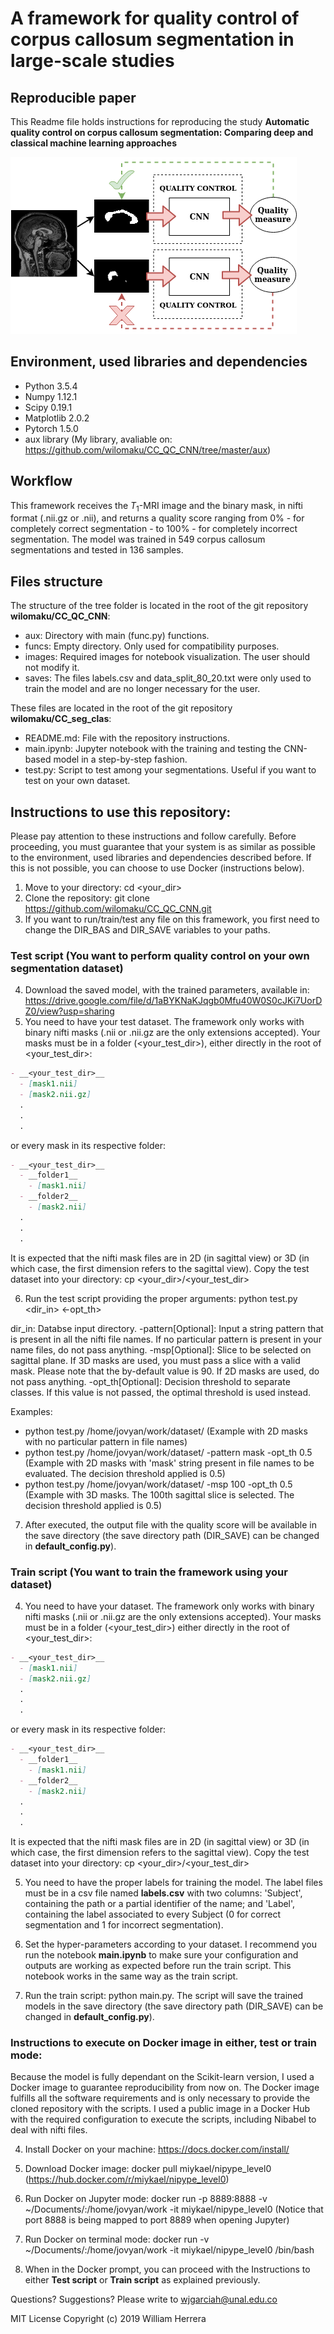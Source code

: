 # A framework for quality control of corpus callosum segmentation in large-scale studies

## Reproducible paper

This Readme file holds instructions for reproducing the study **Automatic quality control on corpus callosum segmentation: Comparing deep and classical machine learning approaches**

![Alt text](images/Graphical_abstract.png?raw=true "Title")

## Environment, used libraries and dependencies

* Python 3.5.4
* Numpy 1.12.1
* Scipy 0.19.1
* Matplotlib 2.0.2
* Pytorch 1.5.0
* aux library (My library, avaliable on: https://github.com/wilomaku/CC_QC_CNN/tree/master/aux)

## Workflow

This framework receives the $T_1$-MRI image and the binary mask, in nifti format (.nii.gz or .nii), and returns a quality score ranging from 0% - for completely correct segmentation - to 100% - for completely incorrect segmentation. The model was trained in 549 corpus callosum segmentations and tested in 136 samples.

## Files structure

The structure of the tree folder is located in the root of the git repository **wilomaku/CC_QC_CNN**:

* aux: Directory with main (func.py) functions.
* funcs: Empty directory. Only used for compatibility purposes.
* images: Required images for notebook visualization. The user should not modify it.
* saves: The files labels.csv and data_split_80_20.txt were only used to train the model and are no longer necessary for the user.

These files are located in the root of the git repository **wilomaku/CC_seg_clas**:

* README.md: File with the repository instructions.
* main.ipynb: Jupyter notebook with the training and testing the CNN-based model in a step-by-step fashion.
* test.py: Script to test among your segmentations. Useful if you want to test on your own dataset.

## Instructions to use this repository:

Please pay attention to these instructions and follow carefully. Before proceeding, you must guarantee that your system is as similar as possible to the environment, used libraries and dependencies described before. If this is not possible, you can choose to use Docker (instructions below).

1. Move to your directory: cd <your_dir>
2. Clone the repository: git clone https://github.com/wilomaku/CC_QC_CNN.git
3. If you want to run/train/test any file on this framework, you first need to change the DIR_BAS and DIR_SAVE variables to your paths.

### Test script (You want to perform quality control on your own segmentation dataset)

4. Download the saved model, with the trained parameters, available in: https://drive.google.com/file/d/1aBYKNaKJqgb0Mfu40W0S0cJKi7UorDZ0/view?usp=sharing
5. You need to have your test dataset. The framework only works with binary nifti masks (.nii or .nii.gz are the only extensions accepted). Your masks must be in a folder (<your_test_dir>), either directly in the root of <your_test_dir>:

```markdown
- __<your_test_dir>__
  - [mask1.nii]
  - [mask2.nii.gz]
  .
  .
  .
```

or every mask in its respective folder:
```markdown
- __<your_test_dir>__
  - __folder1__
    - [mask1.nii]
  - __folder2__
    - [mask2.nii]
  .
  .
  .
```

It is expected that the nifti mask files are in 2D (in sagittal view) or 3D (in which case, the first dimension refers to the sagittal view). Copy the test dataset into your directory: cp <your_dir>/<your_test_dir>

6. Run the test script providing the proper arguments: python test.py <dir_in> <pattern> <msp> <-opt_th>

dir_in: Databse input directory.
-pattern[Optional]: Input a string pattern that is present in all the nifti file names. If no particular pattern is present in your name files, do not pass anything.
-msp[Optional]: Slice to be selected on sagittal plane. If 3D masks are used, you must pass a slice with a valid mask. Please note that the by-default value is 90. If 2D masks are used, do not pass anything.
-opt_th[Optional]: Decision threshold to separate classes. If this value is not passed, the optimal threshold is used instead.

Examples: 
* python test.py /home/jovyan/work/dataset/ (Example with 2D masks with no particular pattern in file names)
* python test.py /home/jovyan/work/dataset/ -pattern mask -opt_th 0.5 (Example with 2D masks with 'mask' string present in file names to be evaluated. The decision threshold applied is 0.5)
* python test.py /home/jovyan/work/dataset/ -msp 100 -opt_th 0.5 (Example with 3D masks. The 100th sagittal slice is selected. The decision threshold applied is 0.5)

7. After executed, the output file with the quality score will be available in the save directory (the save directory path (DIR_SAVE) can be changed in **default_config.py**).

### Train script (You want to train the framework using your dataset)

4. You need to have your dataset. The framework only works with binary nifti masks (.nii or .nii.gz are the only extensions accepted). Your masks must be in a folder (<your_test_dir>) either directly in the root of <your_test_dir>:

```markdown
- __<your_test_dir>__
  - [mask1.nii]
  - [mask2.nii.gz]
  .
  .
  .
```

or every mask in its respective folder:
```markdown
- __<your_test_dir>__
  - __folder1__
    - [mask1.nii]
  - __folder2__
    - [mask2.nii]
  .
  .
  .
```

It is expected that the nifti mask files are in 2D (in sagittal view) or 3D (in which case, the first dimension refers to the sagittal view). Copy the test dataset into your directory: cp <your_dir>/<your_test_dir>

5. You need to have the proper labels for training the model. The label files must be in a csv file named **labels.csv** with two columns: 'Subject', containing the path or a partial identifier of the name; and 'Label', containing the label associated to every Subject (0 for correct segmentation and 1 for incorrect segmentation).

6. Set the hyper-parameters according to your dataset. I recommend you run the notebook **main.ipynb** to make sure your configuration and outputs are working as expected before run the train script. This notebook works in the same way as the train script.

7. Run the train script: python main.py. The script will save the trained models in the save directory (the save directory path (DIR_SAVE) can be changed in **default_config.py**).

### Instructions to execute on Docker image in either, test or train mode:

Because the model is fully dependant on the Scikit-learn version, I used a Docker image to guarantee reproducibility from now on. The Docker image fulfills all the software requirements and is only necessary to provide the cloned repository with the scripts. I used a public image in a Docker Hub with the required configuration to execute the scripts, including Nibabel to deal with nifti files.

4. Install Docker on your machine: https://docs.docker.com/install/

5. Download Docker image: docker pull miykael/nipype_level0 (https://hub.docker.com/r/miykael/nipype_level0)

6. Run Docker on Jupyter mode: docker run -p 8889:8888 -v ~/Documents/:/home/jovyan/work -it miykael/nipype_level0 (Notice that port 8888 is being mapped to port 8889 when opening Jupyter)

7. Run Docker on terminal mode: docker run -v ~/Documents/:/home/jovyan/work -it miykael/nipype_level0 /bin/bash

8. When in the Docker prompt, you can proceed with the Instructions to either **Test script** or **Train script** as explained previously.

Questions? Suggestions? Please write to wjgarciah@unal.edu.co

MIT License Copyright (c) 2019 William Herrera
